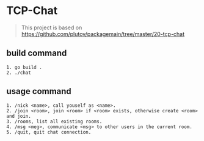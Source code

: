 # TCP-Chat

> This project is based on https://github.com/plutov/packagemain/tree/master/20-tcp-chat

## build command

```
1. go build .
2. ./chat
```

## usage command

```
1. /nick <name>, call youself as <name>.
2. /join <room>, join <room> if <room> exists, otherwise create <room> and join.
3. /rooms, list all existing rooms.
4. /msg <meg>, communicate <msg> to other users in the current room.
5. /quit, quit chat connection.
```
